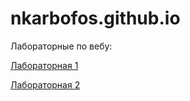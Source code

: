 # nkarbofos.github.io

Лабораторные по вебу:

[Лабораторная 1](https://nkarbofos.github.io/lab_1/src/)

[Лабораторная 2](https://nkarbofos.github.io/lab_2/src/)
